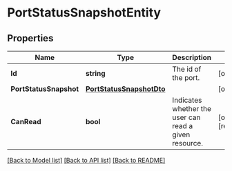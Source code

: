 # PortStatusSnapshotEntity

## Properties

Name | Type | Description | Notes
------------ | ------------- | ------------- | -------------
**Id** | **string** | The id of the port. | [optional] 
**PortStatusSnapshot** | [**PortStatusSnapshotDto**](PortStatusSnapshotDTO.md) |  | [optional] 
**CanRead** | **bool** | Indicates whether the user can read a given resource. | [optional] [readonly] 

[[Back to Model list]](../README.md#documentation-for-models) [[Back to API list]](../README.md#documentation-for-api-endpoints) [[Back to README]](../README.md)


